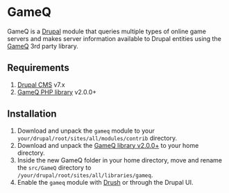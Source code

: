 # GameQ
GameQ is a [Drupal](https://www.drupal.org/) module that queries multiple types of online game servers and makes server information available to Drupal entities using the [GameQ](https://github.com/Austinb/GameQ) 3rd party library.

## Requirements
1. [Drupal CMS](https://www.drupal.org/) v7.x
1. [GameQ PHP library](https://github.com/Austinb/GameQ) v2.0.0+

## Installation
1. Download and unpack the `gameq` module to your `your/drupal/root/sites/all/modules/contrib` directory.
2. Download and unpack the [GameQ library v2.0.0+](https://github.com/Austinb/GameQ) to your home directory.
3. Inside the new GameQ folder in your home directory, move and rename the `src/GameQ` directory to `/your/drupal/root/sites/all/libraries/gameq`.
4. Enable the `gameq` module with [Drush](http://www.drush.org/) or through the Drupal UI.

